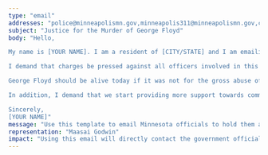 ```yaml
---
type: "email"
addresses: "police@minneapolismn.gov,minneapolis311@minneapolismn.gov,citizeninfo@hennepin.us,info@mpdfederation.com"
subject: "Justice for the Murder of George Floyd"
body: "Hello,

My name is [YOUR NAME]. I am a resident of [CITY/STATE] and I am emailing today to demand accountability for the racist murder of George Floyd.

I demand that charges be pressed against all officers involved in this heinous racist murder, including specifically Derek Chauvin and Tou Thao. They should not be allowed to keep their jobs and should be charged and prosecuted to the fullest extent of the law for manslaughter.

George Floyd should be alive today if it was not for the gross abuse of power and white supremacy exhibited by the Minneapolis Police Department, all officers involved must face consequences for this murder in order to provide his family with justice and prevent further cops from committing brutal acts of violence against our communities.

In addition, I demand that we start providing more support towards community efforts and organizations outside of the police forces in order to prevent police brutality and violence in the future. 

Sincerely,
[YOUR NAME]"
message: "Use this template to email Minnesota officials to hold them accountable"
representation: "Maasai Godwin"
impact: "Using this email will directly contact the government officials in Minneapolis that should be hold responsible for what happened."
---
```


